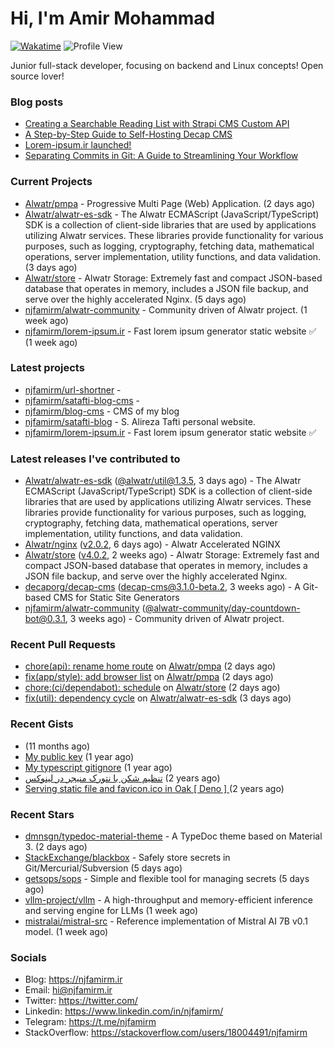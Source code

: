 # Hi, I'm Amir Mohammad
[![Wakatime](https://wakatime.com/badge/user/68776a95-d771-48a4-a960-90136239e4fd.svg)](https://wakatime.com/@68776a95-d771-48a4-a960-90136239e4fd)
![Profile View](https://komarev.com/ghpvc/?username=njfamirm)

Junior full-stack developer, focusing on backend and Linux concepts!
Open source lover!

### Blog posts

- [Creating a Searchable Reading List with Strapi CMS Custom API](https://www.njfamirm.ir/en/blog/strapi-custom-api/)
- [A Step-by-Step Guide to Self-Hosting Decap CMS](https://www.njfamirm.ir/en/blog/self-hosting-decap-cms/)
- [Lorem-ipsum.ir launched!](https://www.njfamirm.ir/en/blog/lorem-ipsum-ir-launched/)
- [Separating Commits in Git: A Guide to Streamlining Your Workflow](https://www.njfamirm.ir/en/blog/git-separate/)


### Current Projects

- [Alwatr/pmpa](https://github.com/Alwatr/pmpa) - Progressive Multi Page (Web) Application. (2 days ago)
- [Alwatr/alwatr-es-sdk](https://github.com/Alwatr/alwatr-es-sdk) - The Alwatr ECMAScript (JavaScript/TypeScript) SDK is a collection of client-side libraries that are used by applications utilizing Alwatr services. These libraries provide functionality for various purposes, such as logging, cryptography, fetching data, mathematical operations, server implementation, utility functions, and data validation. (3 days ago)
- [Alwatr/store](https://github.com/Alwatr/store) - Alwatr Storage: Extremely fast and compact JSON-based database that operates in memory, includes a JSON file backup, and serve over the highly accelerated Nginx. (5 days ago)
- [njfamirm/alwatr-community](https://github.com/njfamirm/alwatr-community) - Community driven of Alwatr project. (1 week ago)
- [njfamirm/lorem-ipsum.ir](https://github.com/njfamirm/lorem-ipsum.ir) - Fast lorem ipsum generator static website ✅ (1 week ago)

### Latest projects

- [njfamirm/url-shortner](https://github.com/njfamirm/url-shortner) - 
- [njfamirm/satafti-blog-cms](https://github.com/njfamirm/satafti-blog-cms) - 
- [njfamirm/blog-cms](https://github.com/njfamirm/blog-cms) - CMS of my blog
- [njfamirm/satafti-blog](https://github.com/njfamirm/satafti-blog) - S. Alireza Tafti personal website.
- [njfamirm/lorem-ipsum.ir](https://github.com/njfamirm/lorem-ipsum.ir) - Fast lorem ipsum generator static website ✅

### Latest releases I've contributed to

- [Alwatr/alwatr-es-sdk](https://github.com/Alwatr/alwatr-es-sdk) ([@alwatr/util@1.3.5](https://github.com/Alwatr/alwatr-es-sdk/releases/tag/%40alwatr/util%401.3.5), 3 days ago) - The Alwatr ECMAScript (JavaScript/TypeScript) SDK is a collection of client-side libraries that are used by applications utilizing Alwatr services. These libraries provide functionality for various purposes, such as logging, cryptography, fetching data, mathematical operations, server implementation, utility functions, and data validation.
- [Alwatr/nginx](https://github.com/Alwatr/nginx) ([v2.0.2](https://github.com/Alwatr/nginx/releases/tag/v2.0.2), 6 days ago) - Alwatr Accelerated NGINX
- [Alwatr/store](https://github.com/Alwatr/store) ([v4.0.2](https://github.com/Alwatr/store/releases/tag/v4.0.2), 2 weeks ago) - Alwatr Storage: Extremely fast and compact JSON-based database that operates in memory, includes a JSON file backup, and serve over the highly accelerated Nginx.
- [decaporg/decap-cms](https://github.com/decaporg/decap-cms) ([decap-cms@3.1.0-beta.2](https://github.com/decaporg/decap-cms/releases/tag/decap-cms%403.1.0-beta.2), 3 weeks ago) - A Git-based CMS for Static Site Generators
- [njfamirm/alwatr-community](https://github.com/njfamirm/alwatr-community) ([@alwatr-community/day-countdown-bot@0.3.1](https://github.com/njfamirm/alwatr-community/releases/tag/%40alwatr-community/day-countdown-bot%400.3.1), 3 weeks ago) - Community driven of Alwatr project.

### Recent Pull Requests

- [chore(api): rename home route](https://github.com/Alwatr/pmpa/pull/29) on [Alwatr/pmpa](https://github.com/Alwatr/pmpa) (2 days ago)
- [fix(app/style): add browser list](https://github.com/Alwatr/pmpa/pull/28) on [Alwatr/pmpa](https://github.com/Alwatr/pmpa) (2 days ago)
- [chore:(ci/dependabot): schedule](https://github.com/Alwatr/store/pull/163) on [Alwatr/store](https://github.com/Alwatr/store) (2 days ago)
- [fix(util): dependency cycle](https://github.com/Alwatr/alwatr-es-sdk/pull/97) on [Alwatr/alwatr-es-sdk](https://github.com/Alwatr/alwatr-es-sdk) (3 days ago)

### Recent Gists

- [](https://gist.github.com/022d07ecd84e69ad31ef0bcd32d86b59) (11 months ago)
- [My public key](https://gist.github.com/879f720c9ca74a0934ce571b7285ed34) (1 year ago)
- [My typescript gitignore](https://gist.github.com/6a40b1912daab3f91a02a7b53f3f76c3) (1 year ago)
- [تنظیم شکن با نتورک منیجر در لینوکس](https://gist.github.com/cc40c344e89bdcdf77085cbf1fc05162) (2 years ago)
- [Serving static file and favicon.ico in Oak [ Deno ] ](https://gist.github.com/9bcaca2b6a672e729c099193b4aafe9f) (2 years ago)

### Recent Stars

- [dmnsgn/typedoc-material-theme](https://github.com/dmnsgn/typedoc-material-theme) - A TypeDoc theme based on Material 3. (2 days ago)
- [StackExchange/blackbox](https://github.com/StackExchange/blackbox) - Safely store secrets in Git/Mercurial/Subversion (5 days ago)
- [getsops/sops](https://github.com/getsops/sops) - Simple and flexible tool for managing secrets (5 days ago)
- [vllm-project/vllm](https://github.com/vllm-project/vllm) - A high-throughput and memory-efficient inference and serving engine for LLMs (1 week ago)
- [mistralai/mistral-src](https://github.com/mistralai/mistral-src) - Reference implementation of Mistral AI 7B v0.1 model. (1 week ago)

### Socials

- Blog: https://njfamirm.ir
- Email: hi@njfamirm.ir
- Twitter: https://twitter.com/
- Linkedin: https://www.linkedin.com/in/njfamirm/
- Telegram: https://t.me/njfamirm
- StackOverflow: https://stackoverflow.com/users/18004491/njfamirm
